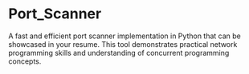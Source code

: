 # Port_Scanner
A fast and efficient port scanner implementation in Python that can be showcased in your resume. This tool demonstrates practical network programming skills and understanding of concurrent programming concepts.
